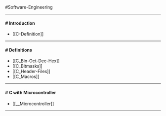 #Software-Engineering 

---
#### # Introduction
- [[C-Definition]]
---
#### # Definitions
- [[C_Bin-Oct-Dec-Hex]]
- [[C_Bitmasks]]
- [[C_Header-Files]]
- [[C_Macros]]
---
#### # C with Microcontroller
- [[__Microcontroller]]
---
